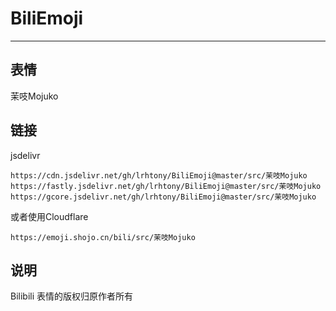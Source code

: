 # BiliEmoji
---
## 表情
茉吱Mojuko
## 链接
jsdelivr
```
https://cdn.jsdelivr.net/gh/lrhtony/BiliEmoji@master/src/茉吱Mojuko
https://fastly.jsdelivr.net/gh/lrhtony/BiliEmoji@master/src/茉吱Mojuko
https://gcore.jsdelivr.net/gh/lrhtony/BiliEmoji@master/src/茉吱Mojuko
```
或者使用Cloudflare
```
https://emoji.shojo.cn/bili/src/茉吱Mojuko
```
## 说明
Bilibili 表情的版权归原作者所有
